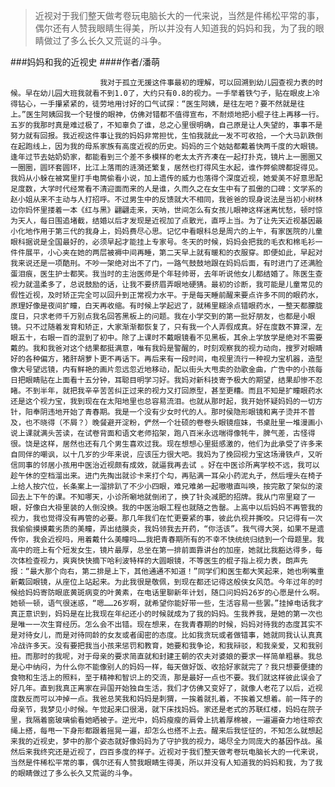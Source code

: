 > 近视对于我们整天做考卷玩电脑长大的一代来说，当然是件稀松平常的事，偶尔还有人赞我眼睛生得美，所以并没有人知道我的妈妈和我，为了我的眼睛做过了多么长久又荒诞的斗争。

###妈妈和我的近视史
####作者/潘萌

						我对于孤立无援这件事最初的理解，可以回溯到幼儿园查视力表的时候。早在幼儿园大班我就看不到1.0了，大约只有0.8的视力。一手举着铁勺子，贴在眼皮上冷得钻心，一手攥紧紧的，徒劳地用讨好的口气试探：“医生阿姨，是往左吧？要不然就是往上。”医生阿姨回我一个轻慢的眼神，仿佛对错都不值得宣布，不耐烦地把小棍子往上再移一行。五岁的我那时真是难过极了，不知辜负了谁，总之心里很明确，自己原是让人失望的，事事不是努力就有回报。我近视这件事让我的妈妈非常担忧，生怕我就此一发不可收拾，一个大马趴跌倒在起跑线上，因为我的母系家族有高度近视的历史。妈妈的三个姑姑都戴着快两千度的大眼镜。逢年过节去姑奶奶家，都能看到三个差不多模样的老太太齐齐凑在一起打扑克，镜片上一圈圈又一圈圈，圆环套圆环，比江上落雨的涟漪还繁复，居然也打得风生水起，谁作弊偷牌都捉得见。我妈从小躲在被窝里打手电筒偷看小说，加上遗传的威力也落得个深度近视，她爱美不好意思配足度数，大学时代经常看不清迎面而来的人是谁，久而久之在女生中有了孤傲的口碑：文学系的赵小姐从来不主动与人打招呼。不过男生中的反馈就大不相同，我爸爸的现身说法是当初小树林边你妈怀里搂着一本《红与黑》翩翩走来，天呐，世间怎么有女孩儿眼神这样迷离忧愁，顿时惊为天人，每日围追堵截，结婚以后才发现是近视加了点散光，直呼上当。为了让先天近视基因最小化地作用于第三代的我身上，妈妈费尽心思。记忆中看眼科总是周六的上午，有家医院的儿童眼科据说是全国最好的，必须早起才能挂上专家号。冬天的时候，妈妈会把我的毛衣和棉毛衫一件件展平，小心夹在她的两层被褥中间再睡，第二天早上就有暖和的衣服穿。即便如此，早起对我来说还是一项酷刑。不吵一架绝对出不了门，一路气鼓鼓地跟在妈妈后面，有时进门了还满脸蛋泪痕，医生护士都笑。我当时的主治医师是个年轻帅哥，去年听说他女儿都结婚了。陈医生查视力就温柔多了，总说鼓励的话，让我不要挤眉弄眼地硬猜。最初的诊断，我可能是儿童常见的假性近视，及时矫正完全可以回升到正常视力水平。于是每天睡前醒来要点许多不同的眼药水，原理好像是夜间扩瞳，白天再收缩。有时候上学起迟了，就稀里糊涂点错眼药水，一整天都朦胧度日，只求老师千万别点我名回答黑板上的问题。我在小学交到的第一批好朋友，也都是小眼镜。只不过随着发育和矫正，大家渐渐都恢复了，只有我一个人弄假成真。好在度数不算深，左眼五十，右眼一百的混到了初中。除了上课时不戴眼镜看不见黑板，其余上学放学是绝对不需要戴的。我和我爸对这个结果都挺满意，唯有我妈是警醒的，时刻观察我的视力动向，搜罗对眼睛好的各种偏方，猪肝胡萝卜更不再话下。再后来有一段时间，电视里流行一种视力宝机器，造型像大号望远镜，内有鲜艳的画片忽远忽近地移动，配以街头大甩卖的劲歌金曲，广告中的小孩每日把眼睛贴在上面看十五分钟，耳聪目明学习好。我妈对新科技寄予极大的期望，结果却惨不忍睹。不到半年，就把我辛辛苦苦纠正过来的视力又打回原型，甚至更糟。而且不知是扩瞳眼药水还是这个视力宝，我到现在在太阳地里也总容易流泪。也就从那时起，我开始怀疑妈妈的一切方针，阳奉阴违地开始了青春期。我是一个没有少女时代的人。那时侯隐形眼镜和离子烫并不普及，也不晓得（不屑？）晚餐避开淀粉，俨然一个壮硕的卷卷头眼镜痘妹，书桌肚里一堆漫画小说上课就满头苦读，在试卷背面和语文老师掐架，跑八百米永远喘得像牦牛，脾气差，古怪得很。饶是这样，居然也还有几个男生喜欢过我。现在想想心里挺感激的，他们为此承受了许多来自同伴的嘲讽，以十几岁的少年来说，应该压力很大吧。我妈为了挽回视力宝这场滑铁卢，又听信同事的邻居小孩用中医治近视颇有成效，就逼我再去试 。好在中医诊所离学校不远，我可以趁午休的空档溜出来。进门先掏出就诊卡来打个勾，再贴满一耳朵小药泥丸子，然后埋头在椅子上给人按穴位，长条案上一溜排趴了不少小四眼，难兄难弟一起嗷嗷直叫唤，按完散了架似的滚回去上下午的课。不知哪天，小诊所唰地就倒闭了，换了针灸减肥的招牌。我从门帘里窥了一眼，好像白大褂里装的人倒没换。我的中医治眼工程也就随之告罄。上高中以后妈妈不再管我的视力，我也觉得没有再管的必要。那几年我们在忙更要紧的事，彼此仇视并撕咬。只记得有一次我偷偷摸摸戴劣质的美瞳，弄出结膜炎，我妈领我去开药，“你活该”。我气得大哭，如果不是遗传你，我会近视吗，用着戴什么美瞳吗……我把青春期所有的不幸不快统统归结到一个母题里。我高中的班上有个短发女生，镜片最厚，总坐在第一排前面靠讲台的加座，她就比我豁达得多，每次体检查视力，爽爽快快摘下哈利波特样的大圆眼镜，不等医生的棍子指上视力表，朗声先报：“最大那个向右，第二排是上下，其他通通不知道！”同学们和医生都大笑起来，她也咧嘴重新戴回眼镜，从座位上站起来。为此我很是敬佩，到现在都还记得这般侠女风范。今年过年的时候给妈妈寄防眼底黄斑病变的叶黄素，在电话里聊新年计划，随口问妈妈26岁的心愿是什么啊。她顿一顿，语气很迷惑，“嗯……26岁啊，就希望你能好带一些，生活容易一些罢。”挂掉电话我才真正意识到，妈妈是在比我现在年纪还小的时候就成为了我的妈妈。生我养我，是她的第一次也是唯一一次生育经历。怎么会不出错。现在想来，在我青春期的时候，妈妈对待我的态度其实不是对待女儿，而是对待同龄的女友或者闺密的态度。比如我贪玩或者做错事，她就同我认认真真冷战许多天。没有要把我当小孩来惩罚和教育，她要和我争论，和我辩驳，和我亲爱，又和我别扭。而那时的我呢，对于母亲的要求简直就和封建王朝的农夫对婆娘的要求一样简单粗暴。我总是心中纳闷，为什么你不能像别人的妈妈一样，每天做好饭、收拾好家就完了？我只想要便捷的食物和生活上的照料，至于精神和智识上的交流，那是最好一点也不要。我们就这样彼此误会了好几年。直到我真正离家在异国开始独自生活，我们才仿佛又变好了，就像人老花了以后，近视度数反而可以冲掉一点。我爸总笑我和妈妈是刺猬，一挨着就扎着，不挨着又想着。前一阵子的母亲节，我梦见小时候。午觉起来口很渴，就下床找妈妈。家还是老式的苏联红楼，妈妈在院子里，我隔着窗玻璃偷看她晒被子。逆光中，妈妈瘦瘦的肩骨上抗着厚棉被，一遍遍奋力地往晾衣绳上搭，每甩一下身形都跟着摇晃一遍，却怎么也搭不上去。醒来后我怔怔的，不知怎么就想起来我的近视史，梦中的那个姿态就好像妈妈为了守护我的视力，竭尽全力同庞大的基因作战。虽然后来我终究还是近视了，四百多度的样子。近视对于我们整天做考卷玩电脑长大的一代来说，当然是件稀松平常的事，偶尔还有人赞我眼睛生得美，所以并没有人知道我的妈妈和我，为了我的眼睛做过了多么长久又荒诞的斗争。			  		